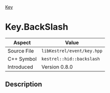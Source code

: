 [Key](index)
# Key.BackSlash
| Aspect | Value |
| --- | --- |
| Source File | `libKestrel/event/key.hpp` |
| C++ Symbol | `kestrel::hid::backslash` |
| Introduced | Version 0.8.0 |
## Description

